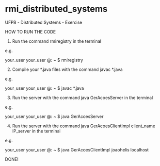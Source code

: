 rmi_distributed_systems
=======================

UFPB - Distributed Systems - Exercise

HOW TO RUN THE CODE

1. Run the command rmiregistry in the terminal

e.g. 

your_user your_user @: ~ $ rmiregistry 

2. Compile your *.java files with the command javac *.java

e.g.

your_user your_user @: ~ $ javac *.java

3. Run the server with the command java GerAcoesServer in the terminal

e.g.

your_user your_user @: ~ $ java GerAcoesServer

4. Run the server with the command java GerAcoesClientImpl client_name IP_server in the terminal

e.g.

your_user your_user @: ~ $ java GerAcoesClientImpl joaohelis localhost

DONE!